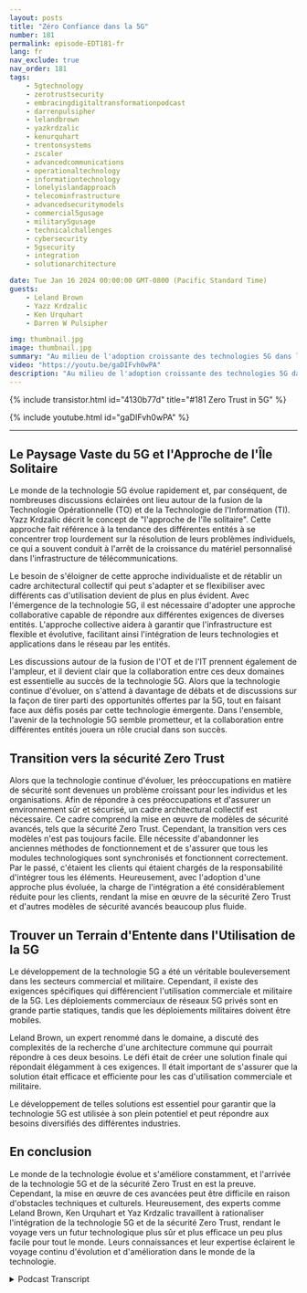 ```yaml
---
layout: posts
title: "Zéro Confiance dans la 5G"
number: 181
permalink: episode-EDT181-fr
lang: fr
nav_exclude: true
nav_order: 181
tags:
    - 5gtechnology
    - zerotrustsecurity
    - embracingdigitaltransformationpodcast
    - darrenpulsipher
    - lelandbrown
    - yazkrdzalic
    - kenurquhart
    - trentonsystems
    - zscaler
    - advancedcommunications
    - operationaltechnology
    - informationtechnology
    - lonelyislandapproach
    - telecominfrastructure
    - advancedsecuritymodels
    - commercial5gusage
    - military5gusage
    - technicalchallenges
    - cybersecurity
    - 5gsecurity
    - integration
    - solutionarchitecture

date: Tue Jan 16 2024 00:00:00 GMT-0800 (Pacific Standard Time)
guests:
    - Leland Brown
    - Yazz Krdzalic
    - Ken Urquhart
    - Darren W Pulsipher

img: thumbnail.jpg
image: thumbnail.jpg
summary: "Au milieu de l'adoption croissante des technologies 5G dans le monde entier, les experts dans l'épisode récent du podcast Embracing Digital Transformation se sont penchés sur le sujet essentiel de Zero Trust dans la sécurité 5G. L'animateur Darren Pulsipher a accueilli l'expert en communications avancées 5G Leland Brown, VP Marketing chez Trenton Systems Yazz Krdzalic, et Ken Urquhart, un physicien devenu professionnel de la cybersécurité chez Zscaler, pour discuter de l'intégration et de l'avancement de la technologie 5G, ainsi que de ses défis et percées."
video: "https://youtu.be/gaDIFvh0wPA"
description: "Au milieu de l'adoption croissante des technologies 5G dans le monde entier, les experts dans l'épisode récent du podcast Embracing Digital Transformation se sont penchés sur le sujet essentiel de Zero Trust dans la sécurité 5G. L'animateur Darren Pulsipher a accueilli l'expert en communications avancées 5G Leland Brown, VP Marketing chez Trenton Systems Yazz Krdzalic, et Ken Urquhart, un physicien devenu professionnel de la cybersécurité chez Zscaler, pour discuter de l'intégration et de l'avancement de la technologie 5G, ainsi que de ses défis et percées."
---
```


<div>
{% include transistor.html id="4130b77d" title="#181 Zero Trust in 5G" %}

{% include youtube.html id="gaDIFvh0wPA" %}
</div>

---

## Le Paysage Vaste du 5G et l'Approche de l'Île Solitaire

Le monde de la technologie 5G évolue rapidement et, par conséquent, de nombreuses discussions éclairées ont lieu autour de la fusion de la Technologie Opérationnelle (TO) et de la Technologie de l'Information (TI). Yazz Krdzalic décrit le concept de "l'approche de l'île solitaire". Cette approche fait référence à la tendance des différentes entités à se concentrer trop lourdement sur la résolution de leurs problèmes individuels, ce qui a souvent conduit à l'arrêt de la croissance du matériel personnalisé dans l'infrastructure de télécommunications.

Le besoin de s'éloigner de cette approche individualiste et de rétablir un cadre architectural collectif qui peut s'adapter et se flexibiliser avec différents cas d'utilisation devient de plus en plus évident. Avec l'émergence de la technologie 5G, il est nécessaire d'adopter une approche collaborative capable de répondre aux différentes exigences de diverses entités. L'approche collective aidera à garantir que l'infrastructure est flexible et évolutive, facilitant ainsi l'intégration de leurs technologies et applications dans le réseau par les entités.

Les discussions autour de la fusion de l'OT et de l'IT prennent également de l'ampleur, et il devient clair que la collaboration entre ces deux domaines est essentielle au succès de la technologie 5G. Alors que la technologie continue d'évoluer, on s'attend à davantage de débats et de discussions sur la façon de tirer parti des opportunités offertes par la 5G, tout en faisant face aux défis posés par cette technologie émergente. Dans l'ensemble, l'avenir de la technologie 5G semble prometteur, et la collaboration entre différentes entités jouera un rôle crucial dans son succès.

## Transition vers la sécurité Zero Trust

Alors que la technologie continue d'évoluer, les préoccupations en matière de sécurité sont devenues un problème croissant pour les individus et les organisations. Afin de répondre à ces préoccupations et d'assurer un environnement sûr et sécurisé, un cadre architectural collectif est nécessaire. Ce cadre comprend la mise en œuvre de modèles de sécurité avancés, tels que la sécurité Zero Trust. Cependant, la transition vers ces modèles n'est pas toujours facile. Elle nécessite d'abandonner les anciennes méthodes de fonctionnement et de s'assurer que tous les modules technologiques sont synchronisés et fonctionnent correctement. Par le passé, c'étaient les clients qui étaient chargés de la responsabilité d'intégrer tous les éléments. Heureusement, avec l'adoption d'une approche plus évoluée, la charge de l'intégration a été considérablement réduite pour les clients, rendant la mise en œuvre de la sécurité Zero Trust et d'autres modèles de sécurité avancés beaucoup plus fluide.

## Trouver un Terrain d'Entente dans l'Utilisation de la 5G

Le développement de la technologie 5G a été un véritable bouleversement dans les secteurs commercial et militaire. Cependant, il existe des exigences spécifiques qui différencient l'utilisation commerciale et militaire de la 5G. Les déploiements commerciaux de réseaux 5G privés sont en grande partie statiques, tandis que les déploiements militaires doivent être mobiles.

Leland Brown, un expert renommé dans le domaine, a discuté des complexités de la recherche d'une architecture commune qui pourrait répondre à ces deux besoins. Le défi était de créer une solution finale qui répondait élégamment à ces exigences. Il était important de s'assurer que la solution était efficace et efficiente pour les cas d'utilisation commerciale et militaire.

Le développement de telles solutions est essentiel pour garantir que la technologie 5G est utilisée à son plein potentiel et peut répondre aux besoins diversifiés des différentes industries.

## En conclusion

Le monde de la technologie évolue et s'améliore constamment, et l'arrivée de la technologie 5G et de la sécurité Zero Trust en est la preuve. Cependant, la mise en œuvre de ces avancées peut être difficile en raison d'obstacles techniques et culturels. Heureusement, des experts comme Leland Brown, Ken Urquhart et Yaz Krdzalic travaillent à rationaliser l'intégration de la technologie 5G et de la sécurité Zero Trust, rendant le voyage vers un futur technologique plus sûr et plus efficace un peu plus facile pour tout le monde. Leurs connaissances et leur expertise éclairent le voyage continu d'évolution et d'amélioration dans le monde de la technologie.



<details>
<summary> Podcast Transcript </summary>

<p></p>

</details>
